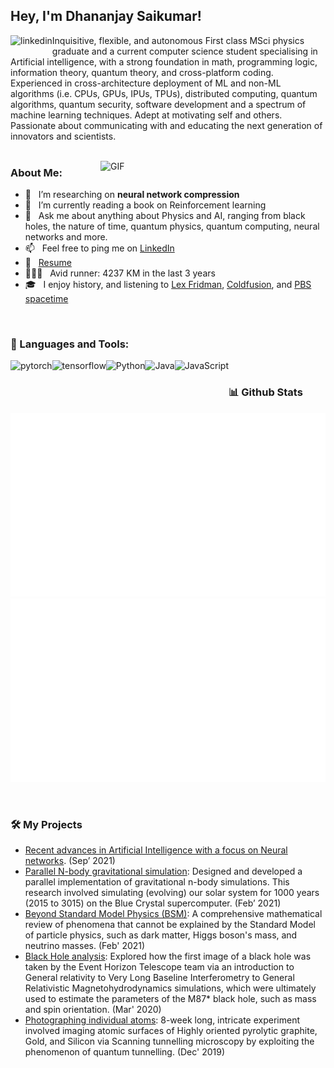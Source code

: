 ## Hey, I'm Dhananjay Saikumar!
<a href='https://www.linkedin.com/in/dhananjay-saikumar-884079164/'><img align='left' alt="linkedin" src="https://raw.githubusercontent.com/rahul-jha98/rahul-jha98/561d474902b59c7429ec22bb73e225696c27b202/assets/linkedin.svg" height='18px'/></a>


Inquisitive, flexible, and autonomous First class MSci physics graduate and a current computer science student specialising in Artificial intelligence, with a strong foundation in math, programming logic, information theory, quantum theory, and cross-platform coding. Experienced in cross-architecture deployment of ML and non-ML algorithms (i.e. CPUs, GPUs, IPUs, TPUs), distributed computing, quantum algorithms, quantum security, software development and a spectrum of machine learning techniques. Adept at motivating self and others. Passionate about communicating with and educating the next generation of innovators and scientists. 
<br/>
<br/>

<img align="right" alt="GIF" src="https://raw.githubusercontent.com/rahul-jha98/rahul-jha98/main/techstack.gif" width="360px"/>
  
### About Me:

- 🔭 &nbsp; I’m researching on **neural network compression**
- 🌱 &nbsp; I’m currently reading a book on Reinforcement learning 
- 💬 &nbsp; Ask me about anything about Physics and AI, ranging from black holes, the nature of time, quantum physics, quantum computing, neural networks and more.
- 📫 &nbsp; Feel free to ping me on [LinkedIn](https://www.linkedin.com/in/dhananjay-saikumar-884079164/)
- 📝 &nbsp; [Resume](https://drive.google.com/file/d/1m9cmG3d3DNmMdvY8ItRqdSo2koaESo_f/view?usp=sharing)
- ⛹🏽‍♂️ &nbsp; Avid runner: 4237 KM in the last 3 years
- 🎓 &nbsp; I enjoy history, and listening to [Lex Fridman](https://lexfridman.com/podcast/), [Coldfusion](https://www.youtube.com/channel/UC4QZ_LsYcvcq7qOsOhpAX4A), and [PBS spacetime](https://www.youtube.com/c/pbsspacetime)

<br>

### 🔨 Languages and Tools:
<a href="https://pytorch.org/" target="_blank"> <img align="left" src="https://raw.githubusercontent.com/rahul-jha98/github_readme_icons/main/language_and_tools/square/pytorch/pytorch.svg" alt="pytorch" height="42px"/> </a> 
<a href="https://www.tensorflow.org" target="_blank"> <img align="left" src="https://raw.githubusercontent.com/rahul-jha98/github_readme_icons/main/language_and_tools/square/tensorflow/tensorflow.svg" alt="tensorflow" height="42px"/> </a> 
<a href="https://www.python.org" target="_blank"><img align="left" alt="Python" height ="42px" src="https://raw.githubusercontent.com/rahul-jha98/github_readme_icons/main/language_and_tools/square/python/python.svg"></a>
<a href="https://www.java.com" target="_blank"><img align="left" alt="Java" height ="42px" src="https://raw.githubusercontent.com/rahul-jha98/github_readme_icons/main/language_and_tools/square/java/java.svg"></a>
<a href="https://developer.mozilla.org/en-US/docs/Web/JavaScript" target="_blank"> <img align="left" alt="JavaScript" height ="42px"  src="https://raw.githubusercontent.com/rahul-jha98/github_readme_icons/main/language_and_tools/square/javascript/javascript.svg"> </a>
<br>


### 📊 Github Stats
<a href='https://github.com/rahul-jha98/github-stats-transparent'>
  
![Stats Overview](https://github.com/29Dhananjay/stats/blob/master/generated/overview.svg)
![Most Used Languages](https://github.com/29Dhananjay/stats/blob/master/generated/languages.svg)

</a>

<br>

### 🛠️ My Projects
- [Recent advances in Artificial Intelligence with a focus on Neural networks](https://drive.google.com/file/d/10i5WSTvYIY34SRuGSeisv_iz4Qmr6vs8/view?usp=sharing). (Sep’ 2021)
- [Parallel N-body gravitational simulation](https://arxiv.org/pdf/2208.13562.pdf): Designed and developed a parallel implementation of gravitational n-body simulations. This research involved simulating (evolving) our solar system for 1000 years (2015 to 3015) on the Blue Crystal supercomputer. (Feb’ 2021)
- [Beyond Standard Model Physics (BSM)](https://drive.google.com/file/d/1f_lthY4eCkgUkL9OaMZQWB8jnAGhQfqs/view?usp=sharing): A comprehensive mathematical review of phenomena that cannot be explained by the Standard Model of particle physics, such as dark matter, Higgs boson's mass, and neutrino masses. (Feb' 2021)
- [Black Hole analysis](https://drive.google.com/file/d/1mLz2ryVfoJvEklmXb1xM2E3w6CRF5fMP/view?usp=sharing): Explored how the first image of a black hole was taken by the Event Horizon Telescope team via an introduction to General relativity to Very Long Baseline Interferometry to General Relativistic Magnetohydrodynamics simulations, which were ultimately used to estimate the parameters of the M87* black hole, such as mass and spin orientation. (Mar' 2020)
- [Photographing individual atoms](https://drive.google.com/file/d/1h4-zYH9le35nJupCKIjVtjKQ0LJmSXIQ/view?usp=sharing): 8-week long, intricate experiment involved imaging atomic surfaces of Highly oriented pyrolytic graphite, Gold, and Silicon via Scanning tunnelling microscopy by exploiting the phenomenon of quantum tunnelling. (Dec' 2019)

